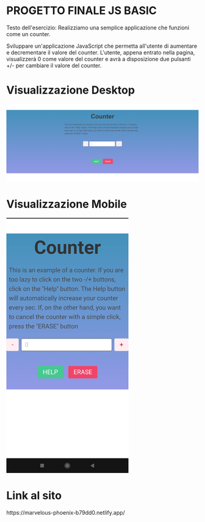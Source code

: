 # PROGETTO FINALE JS BASIC
Testo dell'esercizio:
Realizziamo una semplice applicazione che funzioni come un counter.

Sviluppare un'applicazione JavaScript che permetta all'utente di aumentare e decrementare il valore del counter.
L'utente, appena entrato nella pagina, visualizzerà 0 come valore del counter e avrà a disposizione due pulsanti +/- per cambiare il valore del counter.

# Visualizzazione Desktop
<img 
src="assets\images\Counter.png"
/>
# Visualizzazione Mobile
<img 
src="assets\images\Counter Mobile.png"
/>
# Link al sito
<link> https://marvelous-phoenix-b79dd0.netlify.app/ <!link>


